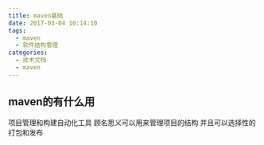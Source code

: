 ```yaml
---
title: maven基础
date: 2017-03-04 10:14:10
tags:
  - maven
  - 软件结构管理
categories:
  - 技术文档
  - maven
---
```

## maven的有什么用
项目管理和构建自动化工具
顾名思义可以用来管理项目的结构
并且可以选择性的打包和发布